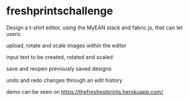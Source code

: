 # freshprintschallenge

Design a t-shirt editor, using the MyEAN stack and fabric.js, that can let users:

upload, rotate and scale images within the editor

input text to be created, rotated and scaled

save and reopen previously saved designs

undo and redo changes through an edit history

demo can be seen on https://thefreshestprints.herokuapp.com/

